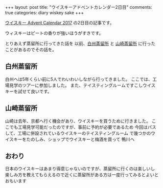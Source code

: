 +++
layout: post
title: "ウイスキーアドベントカレンダー2日目"
comments: true
categories: diary wiskey sake
+++

[ウイスキー Advent Calendar 2017](https://adventar.org/calendars/2219) の2日目の記事です。

ウィスキーはピートの香りが強いほうがすきです。

とりあえず蒸留所に行ってきた話を
以前、[白州蒸留所](http://www.suntory.co.jp/factory/hakushu/) と [山崎蒸留所](http://www.suntory.co.jp/factory/yamazaki/) に行ったことがあるのでその話を。

## 白州蒸留所

白州へは5年くらい前に5人でわいわいしながら行ってきました。
ここでは、工場見学のツアーに参加しました。
また、テイスティングルームですこしウイスキーを試せて良いです。

## 山崎蒸留所

山崎は去年、京都へ行く機会があり、ウイスキーを買うために行きました。
ここでも工場見学可能だったのですが、事前に予約が必要であるため
今回はパスして、工場に併設されているウイスキーのテイスティングルーム
で幾つかのウイスキーをたのしみ、ショップでウイスキーと梅酒を買って
鴨川へ

## おわり

日本のウイスキーはあまり得意じゃないのですが、蒸留所に行くのは楽しいし
楽しみ方を教えてもらえるので近くに蒸留所がある方は一度行ってみるとよいとおもいます

